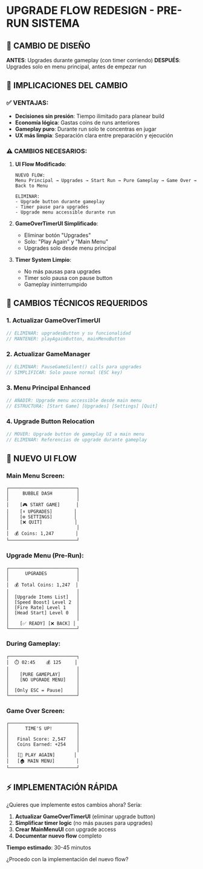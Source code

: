 # UPGRADE FLOW REDESIGN - PRE-RUN SISTEMA

## 🎯 CAMBIO DE DISEÑO

**ANTES**: Upgrades durante gameplay (con timer corriendo)
**DESPUÉS**: Upgrades solo en menu principal, antes de empezar run

## 🔄 IMPLICACIONES DEL CAMBIO

### ✅ VENTAJAS:
- **Decisiones sin presión**: Tiempo ilimitado para planear build
- **Economía lógica**: Gastas coins de runs anteriores
- **Gameplay puro**: Durante run solo te concentras en jugar
- **UX más limpia**: Separación clara entre preparación y ejecución

### ⚠️ CAMBIOS NECESARIOS:

1. **UI Flow Modificado**:
   ```
   NUEVO FLOW:
   Menu Principal → Upgrades → Start Run → Pure Gameplay → Game Over → Back to Menu
   
   ELIMINAR:
   - Upgrade button durante gameplay
   - Timer pause para upgrades
   - Upgrade menu accessible durante run
   ```

2. **GameOverTimerUI Simplificado**:
   - Eliminar botón "Upgrades" 
   - Solo: "Play Again" y "Main Menu"
   - Upgrades solo desde menu principal

3. **Timer System Limpio**:
   - No más pausas para upgrades
   - Timer solo pausa con pause button
   - Gameplay ininterrumpido

## 🔧 CAMBIOS TÉCNICOS REQUERIDOS

### 1. Actualizar GameOverTimerUI
```csharp
// ELIMINAR: upgradesButton y su funcionalidad
// MANTENER: playAgainButton, mainMenuButton
```

### 2. Actualizar GameManager
```csharp
// ELIMINAR: PauseGameSilent() calls para upgrades
// SIMPLIFICAR: Solo pause normal (ESC key)
```

### 3. Menu Principal Enhanced
```csharp
// AÑADIR: Upgrade menu accessible desde main menu
// ESTRUCTURA: [Start Game] [Upgrades] [Settings] [Quit]
```

### 4. Upgrade Button Relocation
```csharp
// MOVER: Upgrade button de gameplay UI a main menu
// ELIMINAR: Referencias de upgrade durante gameplay
```

## 📱 NUEVO UI FLOW

### Main Menu Screen:
```
┌─────────────────────────┐
│     BUBBLE DASH         │
│                         │
│    [🎮 START GAME]      │
│    [⬆️ UPGRADES]        │  
│    [⚙️ SETTINGS]        │
│    [❌ QUIT]            │
│                         │
│  💰 Coins: 1,247        │
└─────────────────────────┘
```

### Upgrade Menu (Pre-Run):
```
┌─────────────────────────┐
│      UPGRADES           │
│                         │
│  💰 Total Coins: 1,247  │
│                         │
│  [Upgrade Items List]   │
│  [Speed Boost] Level 2  │
│  [Fire Rate] Level 1    │
│  [Head Start] Level 0   │
│                         │
│    [✅ READY] [❌ BACK] │
└─────────────────────────┘
```

### During Gameplay:
```
┌─────────────────────────┐
│  ⏱️ 02:45    💰 125     │
│                         │
│    [PURE GAMEPLAY]      │
│    [NO UPGRADE MENU]    │
│                         │
│  [Only ESC = Pause]     │
└─────────────────────────┘
```

### Game Over Screen:
```
┌─────────────────────────┐
│      TIME'S UP!         │
│                         │
│   Final Score: 2,547    │
│   Coins Earned: +254    │
│                         │
│   [🔄 PLAY AGAIN]       │
│   [🏠 MAIN MENU]        │
└─────────────────────────┘
```

## ⚡ IMPLEMENTACIÓN RÁPIDA

¿Quieres que implemente estos cambios ahora? Sería:

1. **Actualizar GameOverTimerUI** (eliminar upgrade button)
2. **Simplificar timer logic** (no más pauses para upgrades)  
3. **Crear MainMenuUI** con upgrade access
4. **Documentar nuevo flow** completo

**Tiempo estimado**: 30-45 minutos

¿Procedo con la implementación del nuevo flow?